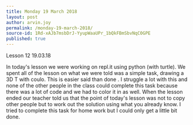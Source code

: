 ```yaml
---
title: Monday 19 March 2018
layout: post
author: arvin.joy
permalink: /monday-19-march-2018/
source-id: 1Rd-xAJb7msbDrJ-YyupWaaUPr_1bQkFBmSbvNqC0GPE
published: true
---
```

Lesson 12                   19.03.18

In today's lesson we were working on repl.it using python (with turtle). We spent all of the lesson on what we were told was a simple task, drawing a 3D T with coulo. This is easier said than done . I struggle a lot with this and none of the other people in the class could complete this task because there was a lot of code and we had to color it in as well. When the lesson ended our teacher told us that the point of today's lesson was not to copy other people but to work out the solution using what you already know. I tried to complete this task for home work but I could only get a little bit done.

